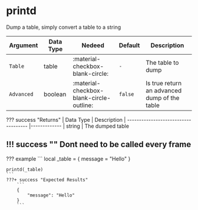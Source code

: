 # printd
Dump a table, simply convert a table to a string

| Argument              | Data Type                            | Nedeed                    | Default         | Description
| ----------------------| ------------------------------------ | ------------------------- |-----------------|-------------
| `Table`                | table | :material-checkbox-blank-circle: | `-` | The table to dump
| `Advanced`                | boolean | :material-checkbox-blank-circle-outline: | `false` | Is true return an advanced dump of the table

??? success "Returns"
    | Data Type                            | Description
    | ------------------------------------ |-------------
    | string | The dumped table

!!! success ""
    Dont need to be called every frame
---
??? example
    ```
    local _table = {
        message = "Hello"
    }

    printd(_table)
    ```
    ???+ success "Expected Results"
        ```
        {
            "message": "Hello"
        }
        ```